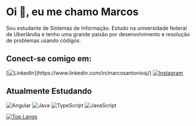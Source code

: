 <h1>Oi 👋, eu me chamo Marcos</h1>
Sou estudante de Sistemas de Informação. Estudo na universidade federal de Uberlândia e tenho uma grande paixão por desenvolvimento e resolução de problemas usando códigos.

<h2>Conect-se comigo em:</h2>

[![LinkedIn](https://img.shields.io/badge/LinkedIn-000?style=for-the-badge&logo=linkedin&logoColor=white&align="center")](https://www.linkedin.com/in/marcosantoniosj/)
[![Instagram](https://img.shields.io/badge/-Instagram-000?style=for-the-badge&logo=instagram&logoColor=white)](https://www.instagram.com/marcos_jry/)

## Atualmente Estudando

![Angular](https://img.shields.io/badge/Angular-000?style=for-the-badge&logo=angular&logoColor=white)
![Java](https://img.shields.io/badge/java-000.svg?style=for-the-badge&logo=openjdk&logoColor=white)
![TypeScript](https://img.shields.io/badge/TypeScript-000?style=for-the-badge&logo=typescript&logoColor=white)
![JavaScript](https://img.shields.io/badge/JavaScript-000?style=for-the-badge&logo=javascript&logoColor=black)


[![Top Langs](https://github-readme-stats.vercel.app/api/top-langs/?username=marcosjry&layout=compact&bg_color=000&title_color=fff&text_color=FFF&hide_border=true)](https://github.com/anuraghazra/github-readme-stats)
